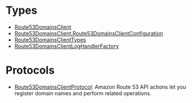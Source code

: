# Types

  - [Route53DomainsClient](/aws-sdk-swift/reference/0.x/AWSRoute53Domains/Route53DomainsClient)
  - [Route53DomainsClient.Route53DomainsClientConfiguration](/aws-sdk-swift/reference/0.x/AWSRoute53Domains/Route53DomainsClient_Route53DomainsClientConfiguration)
  - [Route53DomainsClientTypes](/aws-sdk-swift/reference/0.x/AWSRoute53Domains/Route53DomainsClientTypes)
  - [Route53DomainsClientLogHandlerFactory](/aws-sdk-swift/reference/0.x/AWSRoute53Domains/Route53DomainsClientLogHandlerFactory)

# Protocols

  - [Route53DomainsClientProtocol](/aws-sdk-swift/reference/0.x/AWSRoute53Domains/Route53DomainsClientProtocol):
    Amazon Route 53 API actions let you register domain names and perform related operations.
